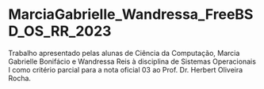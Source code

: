 # MarciaGabrielle_Wandressa_FreeBSD_OS_RR_2023
Trabalho apresentado pelas alunas de Ciência da Computação, Marcia Gabrielle Bonifácio e Wandressa Reis à disciplina de Sistemas Operacionais I como critério parcial para a nota oficial 03 ao Prof. Dr. Herbert Oliveira Rocha.
